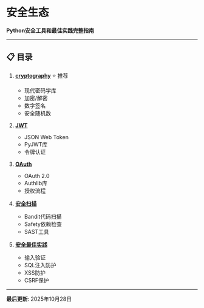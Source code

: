 # 安全生态

**Python安全工具和最佳实践完整指南**

---

## 📋 目录

1. **[cryptography](01-cryptography.md)** ⭐ 推荐
   - 现代密码学库
   - 加密/解密
   - 数字签名
   - 安全随机数

2. **[JWT](02-jwt.md)**
   - JSON Web Token
   - PyJWT库
   - 令牌认证

3. **[OAuth](03-oauth.md)**
   - OAuth 2.0
   - Authlib库
   - 授权流程

4. **[安全扫描](04-security-scanning.md)**
   - Bandit代码扫描
   - Safety依赖检查
   - SAST工具

5. **[安全最佳实践](05-security-best-practices.md)**
   - 输入验证
   - SQL注入防护
   - XSS防护
   - CSRF保护

---

**最后更新**: 2025年10月28日

